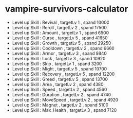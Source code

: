 # vampire-survivors-calculator

- Level up Skill : Revival , targetLv 1 , spand 10000
- Level up Skill : Reroll , targetLv 2 , spand 17500
- Level up Skill : Amount , targetLv 1 , spand 6500
- Level up Skill : Curse , targetLv 5 , spand 41650
- Level up Skill : Growth , targetLv 5 , spand 29250
- Level up Skill : Cooldown , targetLv 2 , spand 6660
- Level up Skill : Armor , targetLv 3 , spand 9840
- Level up Skill : Luck , targetLv 3 , spand 10920
- Level up Skill : Skip , targetLv 1 , spand 3200
- Level up Skill : Might , targetLv 5 , spand 10700
- Level up Skill : Recovery , targetLv 5 , spand 12200
- Level up Skill : Greed , targetLv 5 , spand 13700
- Level up Skill : Area , targetLv 2 , spand 4380
- Level up Skill : Speed , targetLv 2 , spand 4560
- Level up Skill : Duration , targetLv 2 , spand 4740
- Level up Skill : MoveSpeed , targetLv 2 , spand 4920
- Level up Skill : Magnet , targetLv 2 , spand 5100
- Level up Skill : Max_Health , targetLv 3 , spand 7120
